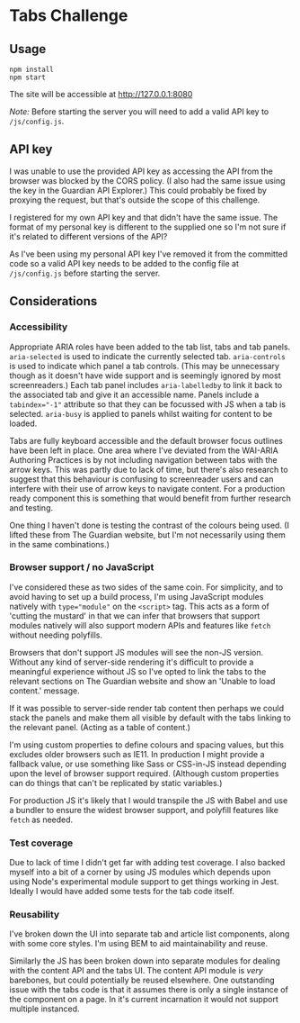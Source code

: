 # Tabs Challenge

## Usage

```
npm install
npm start
```

The site will be accessible at http://127.0.0.1:8080

_Note:_ Before starting the server you will need to add a valid API key to `/js/config.js`.

## API key

I was unable to use the provided API key as accessing the API from the browser was blocked by the CORS policy. (I also had the same issue using the key in the Guardian API Explorer.) This could probably be fixed by proxying the request, but that's outside the scope of this challenge.

I registered for my own API key and that didn't have the same issue. The format of my personal key is different to the supplied one so I'm not sure if it's related to different versions of the API?

As I've been using my personal API key I've removed it from the committed code so a valid API key needs to be added to the config file at `/js/config.js` before starting the server.

## Considerations

### Accessibility

Appropriate ARIA roles have been added to the tab list, tabs and tab panels. `aria-selected` is used to indicate the currently selected tab. `aria-controls` is used to indicate which panel a tab controls. (This may be unnecessary though as it doesn't have wide support and is seemingly ignored by most screenreaders.) Each tab panel includes `aria-labelledby` to link it back to the associated tab and give it an accessible name. Panels include a `tabindex="-1"` attribute so that they can be focussed with JS when a tab is selected. `aria-busy` is applied to panels whilst waiting for content to be loaded.

Tabs are fully keyboard accessible and the default browser focus outlines have been left in place. One area where I've deviated from the WAI-ARIA Authoring Practices is by not including navigation between tabs with the arrow keys. This was partly due to lack of time, but there's also research to suggest that this behaviour is confusing to screenreader users and can interfere with their use of arrow keys to navigate content. For a production ready component this is something that would benefit from further research and testing.

One thing I haven't done is testing the contrast of the colours being used. (I lifted these from The Guardian website, but I'm not necessarily using them in the same combinations.)

### Browser support / no JavaScript

I've considered these as two sides of the same coin. For simplicity, and to avoid having to set up a build process, I'm using JavaScript modules natively with `type="module"` on the `<script>` tag. This acts as a form of 'cutting the mustard' in that we can infer that browsers that support modules natively will also support modern APIs and features like `fetch` without needing polyfills.

Browsers that don't support JS modules will see the non-JS version. Without any kind of server-side rendering it's difficult to provide a meaningful experience without JS so I've opted to link the tabs to the relevant sections on The Guardian website and show an 'Unable to load content.' message.

If it was possible to server-side render tab content then perhaps we could stack the panels and make them all visible by default with the tabs linking to the relevant panel. (Acting as a table of content.)

I'm using custom properties to define colours and spacing values, but this excludes older browsers such as IE11. In production I might provide a fallback value, or use something like Sass or CSS-in-JS instead depending upon the level of browser support required. (Although custom properties can do things that can't be replicated by static variables.)

For production JS it's likely that I would transpile the JS with Babel and use a bundler to ensure the widest browser support, and polyfill features like `fetch` as needed.

### Test coverage

Due to lack of time I didn't get far with adding test coverage. I also backed myself into a bit of a corner by using JS modules which depends upon using Node's experimental module support to get things working in Jest. Ideally I would have added some tests for the tab code itself.

### Reusability

I've broken down the UI into separate tab and article list components, along with some core styles. I'm using BEM to aid maintainability and reuse.

Similarly the JS has been broken down into separate modules for dealing with the content API and the tabs UI. The content API module is _very_ barebones, but could potentially be reused elsewhere. One outstanding issue with the tabs code is that it assumes there is only a single instance of the component on a page. In it's current incarnation it would not support multiple instanced.
